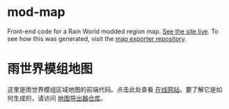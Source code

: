 # mod-map
Front-end code for a Rain World modded region map. [See the site live](https://alduris.github.io/mod-map/). To see how this was generated, visit the [map exporter repository](https://github.com/alduris/MapExporter).

# 雨世界模组地图
这里是雨世界模组区域地图的前端代码。点击此处查看 [在线网站](https://alduris.github.io/mod-map/)。要了解它是如何生成的，请访问 [地图导出器仓库](https://github.com/alduris/MapExporter)。
